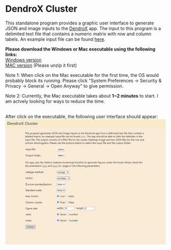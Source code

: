 # DendroX Cluster
This standalone program provides a graphic user interface to generate JSON and image inputs to the [DendroX](https://github.com/frlender/DendroX) app. The input to this program is a delimited text file that contains a numeric matrix with row and column labels. An example input file can be found [here](https://github.com/frlender/denrox-cluster/tree/main/example_input).

**Please download the Windows or Mac executable using the following links:**
\
[Windows version](https://github.com/frlender/denrox-cluster/raw/main/dist/DendroX_Cluster.exe)
\
[MAC version](https://github.com/frlender/denrox-cluster/raw/main/dist/DendroX_Cluster.zip)  (Please unzip it first)

Note 1: When click on the Mac executable for the first time, the OS would probably block its running. Please click "System Preferences -> Security & Privacy -> General -> Open Anyway" to give permission.

Note 2: Currently, the Mac executable takes about **1~2 minutes** to start. I am actvely looking for ways to reduce the time. 

\
After click on the executable, the following user interface should appear:
![Demo.png](ui.png)

